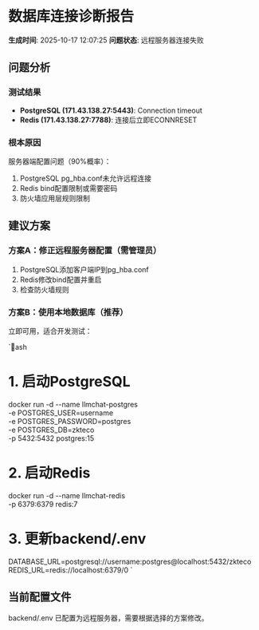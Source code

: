 ﻿# 数据库连接诊断报告

**生成时间**: 2025-10-17 12:07:25
**问题状态**:  远程服务器连接失败

## 问题分析

### 测试结果
- **PostgreSQL (171.43.138.27:5443)**: Connection timeout
- **Redis (171.43.138.27:7788)**: 连接后立即ECONNRESET

### 根本原因
服务器端配置问题（90%概率）：
1. PostgreSQL pg_hba.conf未允许远程连接
2. Redis bind配置限制或需要密码
3. 防火墙应用层规则限制

## 建议方案

### 方案A：修正远程服务器配置（需管理员）
1. PostgreSQL添加客户端IP到pg_hba.conf
2. Redis修改bind配置并重启
3. 检查防火墙规则

### 方案B：使用本地数据库（推荐）
立即可用，适合开发测试：

`ash
# 1. 启动PostgreSQL
docker run -d --name llmchat-postgres \
  -e POSTGRES_USER=username \
  -e POSTGRES_PASSWORD=postgres \
  -e POSTGRES_DB=zkteco \
  -p 5432:5432 postgres:15

# 2. 启动Redis  
docker run -d --name llmchat-redis \
  -p 6379:6379 redis:7

# 3. 更新backend/.env
DATABASE_URL=postgresql://username:postgres@localhost:5432/zkteco
REDIS_URL=redis://localhost:6379/0
`

## 当前配置文件
backend/.env 已配置为远程服务器，需要根据选择的方案修改。

